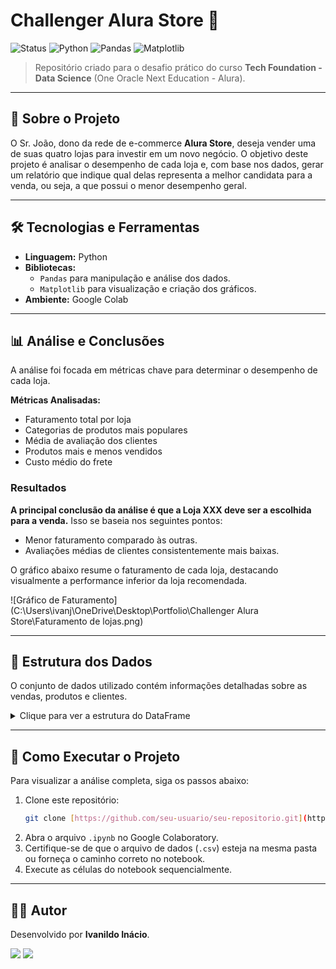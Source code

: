 # Challenger Alura Store 🏪

![Status](https://img.shields.io/badge/status-em%20andamento-yellow)
![Python](https://img.shields.io/badge/Python-3.8%2B-blue?logo=python)
![Pandas](https://img.shields.io/badge/Pandas-2.0-blue?logo=pandas)
![Matplotlib](https://img.shields.io/badge/Matplotlib-3.7-blue?logo=matplotlib)

> Repositório criado para o desafio prático do curso **Tech Foundation - Data Science** (One Oracle Next Education - Alura).

---

## 🎯 Sobre o Projeto

O Sr. João, dono da rede de e-commerce **Alura Store**, deseja vender uma de suas quatro lojas para investir em um novo negócio. O objetivo deste projeto é analisar o desempenho de cada loja e, com base nos dados, gerar um relatório que indique qual delas representa a melhor candidata para a venda, ou seja, a que possui o menor desempenho geral.

---

## 🛠️ Tecnologias e Ferramentas

* **Linguagem:** Python
* **Bibliotecas:**
    * `Pandas` para manipulação e análise dos dados.
    * `Matplotlib` para visualização e criação dos gráficos.
* **Ambiente:** Google Colab

---

## 📊 Análise e Conclusões

A análise foi focada em métricas chave para determinar o desempenho de cada loja.

**Métricas Analisadas:**
* Faturamento total por loja
* Categorias de produtos mais populares
* Média de avaliação dos clientes
* Produtos mais e menos vendidos
* Custo médio do frete

### Resultados

**A principal conclusão da análise é que a Loja XXX deve ser a escolhida para a venda.** Isso se baseia nos seguintes pontos:
* Menor faturamento comparado às outras.
* Avaliações médias de clientes consistentemente mais baixas.

O gráfico abaixo resume o faturamento de cada loja, destacando visualmente a performance inferior da loja recomendada.

![Gráfico de Faturamento](C:\Users\ivanj\OneDrive\Desktop\Portfolio\Challenger Alura Store\Faturamento de lojas.png)

---

## 📁 Estrutura dos Dados

O conjunto de dados utilizado contém informações detalhadas sobre as vendas, produtos e clientes.

<details>
<summary>Clique para ver a estrutura do DataFrame</summary>

|index|Produto|Categoria do Produto|Preço|Frete|Data da Compra|Vendedor|Local da compra|Avaliação da compra|Tipo de pagamento|Quantidade de parcelas|lat|lon|
|---|---|---|---|---|---|---|---|---|---|---|---|---|
|0|Assistente virtual|eletronicos|219.08|9.2497899853|16/01/2021|Pedro Gomes|SP|4|cartao_credito|8|-22.19|-48.79|
|1|Mesa de jantar|moveis|256.35|11.2343053621|18/05/2022|Beatriz Moraes|RJ|1|cartao_credito|4|-22.25|-42.66|
|2|Jogo de tabuleiro|brinquedos|279.51|21.2626809863|15/03/2021|João Souza|DF|1|cartao_credito|1|-15.83|-47.86|
|3|Micro-ondas|eletrodomesticos|1009.99|54.6673442173|03/05/2022|João Souza|RS|4|boleto|1|-30.17|-53.5|
|4|Cadeira de escritório|moveis|446.99|26.9646890964|07/11/2020|Larissa Alves|MG|5|boleto|1|-18.1|-44.38|

</details>

---

## 🚀 Como Executar o Projeto

Para visualizar a análise completa, siga os passos abaixo:

1.  Clone este repositório:
    ```bash
    git clone [https://github.com/seu-usuario/seu-repositorio.git](https://github.com/seu-usuario/seu-repositorio.git)
    ```
2.  Abra o arquivo `.ipynb` no Google Colaboratory.
3.  Certifique-se de que o arquivo de dados (`.csv`) esteja na mesma pasta ou forneça o caminho correto no notebook.
4.  Execute as células do notebook sequencialmente.

---

## 👨‍💻 Autor

Desenvolvido por **Ivanildo Inácio**.

[<img src="https://img.shields.io/badge/linkedin-%230077B5.svg?&style=for-the-badge&logo=linkedin&logoColor=white" />](https://www.linkedin.com/in/ivanjrinacio/)
[<img src="https://img.shields.io/badge/GitHub-100000?style=for-the-badge&logo=github&logoColor=white" />](https://github.com/ivanjrinacio)
